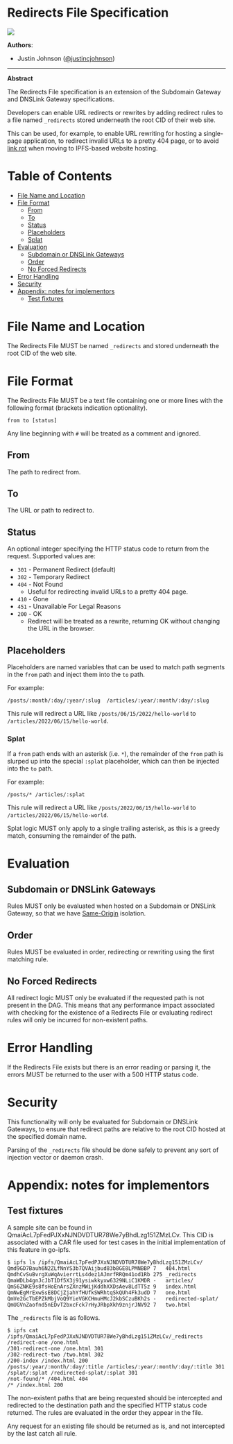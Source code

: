 # Redirects File Specification

![](https://img.shields.io/badge/status-wip-orange.svg?style=flat-square)

**Authors**:

- Justin Johnson ([@justincjohnson](https://github.com/justincjohnson))

----

**Abstract**

The Redirects File specification is an extension of the Subdomain Gateway and DNSLink Gateway specifications.

Developers can enable URL redirects or rewrites by adding redirect rules to a file named `_redirects` stored underneath the root CID of their web site.

This can be used, for example, to enable URL rewriting for hosting a single-page application, to redirect invalid URLs to a pretty 404 page, or to avoid  [link rot](https://en.wikipedia.org/wiki/Link_rot) when moving to IPFS-based website hosting.

# Table of Contents

- [File Name and Location](#file-name-and-location)
- [File Format](#file-format)
  - [From](#from)
  - [To](#to)
  - [Status](#status)
  - [Placeholders](#placeholders)
  - [Splat](#splat)
- [Evaluation](#evaluation)
  - [Subdomain or DNSLink Gateways](#subdomain-or-dnslink-gateways)
  - [Order](#order)
  - [No Forced Redirects](#no-forced-redirects)
- [Error Handling](#error-handling)
- [Security](#security)
- [Appendix: notes for implementors](#appendix-notes-for-implementors)
  - [Test fixtures](#test-fixtures)

# File Name and Location

The Redirects File MUST be named `_redirects` and stored underneath the root CID of the web site.

# File Format

The Redirects File MUST be a text file containing one or more lines with the following format (brackets indication optionality).

```
from to [status]
```

Any line beginning with `#` will be treated as a comment and ignored.

## From

The path to redirect from.

## To

The URL or path to redirect to.

## Status

An optional integer specifying the HTTP status code to return from the request.  Supported values are:

- `301` - Permanent Redirect (default)
- `302` - Temporary Redirect
- `404` - Not Found
  - Useful for redirecting invalid URLs to a pretty 404 page.
- `410` - Gone
- `451` - Unavailable For Legal Reasons  
- `200` - OK
  - Redirect will be treated as a rewrite, returning OK without changing the URL in the browser.

## Placeholders

Placeholders are named variables that can be used to match path segments in the `from` path and inject them into the `to` path.

For example:

```
/posts/:month/:day/:year/:slug  /articles/:year/:month/:day/:slug
```

This rule will redirect a URL like `/posts/06/15/2022/hello-world` to `/articles/2022/06/15/hello-world`.

### Splat

If a `from` path ends with an asterisk (i.e. `*`), the remainder of the `from` path is slurped up into the special `:splat` placeholder, which can then be injected into the `to` path.

For example:

```
/posts/* /articles/:splat
```

This rule will redirect a URL like `/posts/2022/06/15/hello-world` to `/articles/2022/06/15/hello-world`.

Splat logic MUST only apply to a single trailing asterisk, as this is a greedy match, consuming the remainder of the path.

# Evaluation

## Subdomain or DNSLink Gateways

Rules MUST only be evaluated when hosted on a Subdomain or DNSLink Gateway, so that we have [Same-Origin](https://en.wikipedia.org/wiki/Same-origin_policy) isolation.

## Order

Rules MUST be evaluated in order, redirecting or rewriting using the first matching rule.

## No Forced Redirects

All redirect logic MUST only be evaluated if the requested path is not present in the DAG.  This means that any performance impact associated with checking for the existence of a Redirects File or evaluating redirect rules will only be incurred for non-existent paths.

# Error Handling

If the Redirects File exists but there is an error reading or parsing it, the errors MUST be returned to the user with a 500 HTTP status code.

# Security

This functionality will only be evaluated for Subdomain or DNSLink Gateways, to ensure that redirect paths are relative to the root CID hosted at the specified domain name.

Parsing of the `_redirects` file should be done safely to prevent any sort of injection vector or daemon crash.

# Appendix: notes for implementors

## Test fixtures

A sample site can be found in QmaiAcL7pFedPJXxNJNDVDTUR78We7yBhdLzg151ZMzLCv.  This CID is associated with a CAR file used for test cases in the initial implementation of this feature in go-ipfs.

```
$ ipfs ls /ipfs/QmaiAcL7pFedPJXxNJNDVDTUR78We7yBhdLzg151ZMzLCv/
Qmd9GD7Bauh6N2ZLfNnYS3b7QVAijbud83b8GE8LPMNBBP 7   404.html
QmdhCvSuBvrgXuWqAvierrtLs4dez1AJmrfRRQm41od1Rb 275 _redirects
QmaWDLb4gnJcJbT1Df5X3j91ysiwkkyxw6329NLiC1KMDR -   articles/
QmS6ZNKE9s8fsHoEnArsZXnzMWijKddhXXDsAev8LdTT5z 9   index.html
QmNwEgMrExwSsE8DCjZjahYfHUfkSWRhtqSkQUh4Fk3udD 7   one.html
QmVe2GcTbEPZkMbjVoQ9YieVGKCHmuHMcJ2kbSCzuBKh2s -   redirected-splat/
QmUGVnZaofnd5nEDvT2bxcFck7rHyJRbpXkh9znjrJNV92 7   two.html
```

The `_redirects` file is as follows.

```
$ ipfs cat /ipfs/QmaiAcL7pFedPJXxNJNDVDTUR78We7yBhdLzg151ZMzLCv/_redirects
/redirect-one /one.html
/301-redirect-one /one.html 301
/302-redirect-two /two.html 302
/200-index /index.html 200
/posts/:year/:month/:day/:title /articles/:year/:month/:day/:title 301
/splat/:splat /redirected-splat/:splat 301
/not-found/* /404.html 404
/* /index.html 200
```

The non-existent paths that are being requested should be intercepted and redirected to the destination path and the specified HTTP status code returned. The rules are evaluated in the order they appear in the file.

Any request for an existing file should be returned as is, and not intercepted by the last catch all rule.